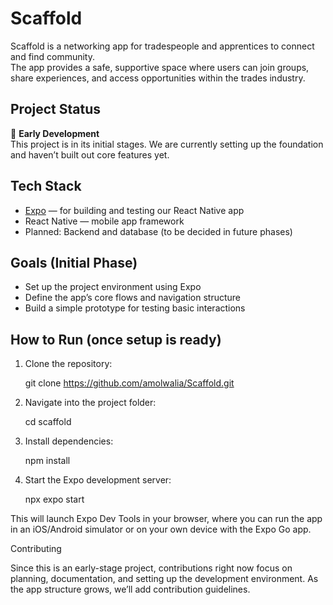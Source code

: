 # Scaffold

Scaffold is a networking app for tradespeople and apprentices to connect and find community.  
The app provides a safe, supportive space where users can join groups, share experiences, and access opportunities within the trades industry.

## Project Status

🚧 **Early Development**  
This project is in its initial stages. We are currently setting up the foundation and haven’t built out core features yet.

## Tech Stack

- [Expo](https://expo.dev/) — for building and testing our React Native app
- React Native — mobile app framework
- Planned: Backend and database (to be decided in future phases)

## Goals (Initial Phase)

- Set up the project environment using Expo
- Define the app’s core flows and navigation structure
- Build a simple prototype for testing basic interactions

## How to Run (once setup is ready)

1. Clone the repository:

   git clone https://github.com/amolwalia/Scaffold.git

2. Navigate into the project folder:

   cd scaffold

3. Install dependencies:

   npm install

4. Start the Expo development server:

   npx expo start

This will launch Expo Dev Tools in your browser, where you can run the app in an iOS/Android simulator or on your own device with the Expo Go app.

Contributing

Since this is an early-stage project, contributions right now focus on planning, documentation, and setting up the development environment. As the app structure grows, we’ll add contribution guidelines.
